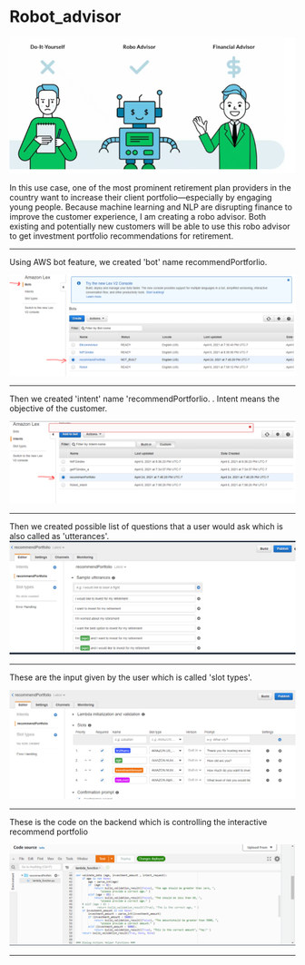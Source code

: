 # Robot_advisor


![](snapshots/robo.PNG)

In this use case, one of the most prominent retirement plan providers in the country want to increase their client portfolio—especially by engaging young people. Because machine learning and NLP are disrupting finance to improve the customer experience, I am creating a robo advisor. Both existing and potentially new customers will be able to use this robo advisor to get investment portfolio recommendations for retirement.

-----------------------------------------------------------------------------------------------------------------------------------------------------------------------------


Using AWS bot feature, we created 'bot' name recommendPortforlio.

![](snapshots/bot.PNG)

-----------------------------------------------------------------------------------------------------------------------------------------------------------------------------


Then we created 'intent' name 'recommendPortforlio. . Intent means the objective of the customer.

![](snapshots/intent.PNG)

-----------------------------------------------------------------------------------------------------------------------------------------------------------------------------


Then we created possible list of questions that a user would ask which is also called as 'utterances'.
![](snapshots/sample_utterances.PNG)

-----------------------------------------------------------------------------------------------------------------------------------------------------------------------------


These are the input given by the user which is called 'slot types'.

![](snapshots/lamda_initialization.PNG)

-----------------------------------------------------------------------------------------------------------------------------------------------------------------------------


These is the code on the backend which is controlling the interactive recommend portfolio

![](snapshots/lamda.PNG)

-----------------------------------------------------------------------------------------------------------------------------------------------------------------------------
